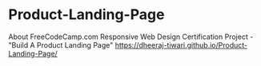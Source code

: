 # Product-Landing-Page
About FreeCodeCamp.com Responsive Web Design Certification Project - "Build A Product Landing Page"
https://dheeraj-tiwari.github.io/Product-Landing-Page/
